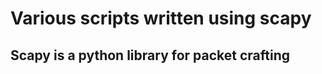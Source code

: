 <h1>Various scripts written using scapy</h1>
<h2>Scapy is a python library for packet crafting</h2>
